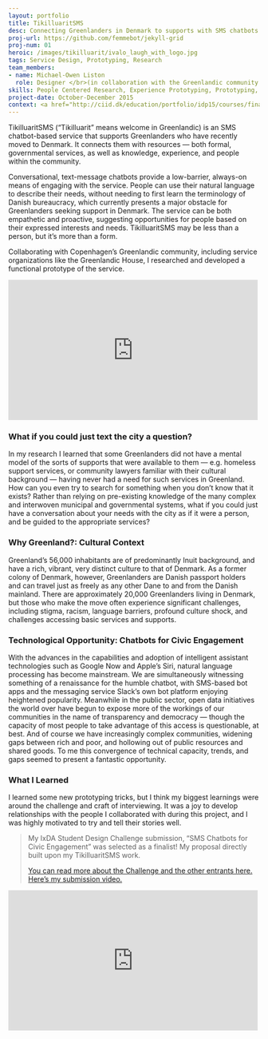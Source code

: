 ```yaml
---
layout: portfolio
title: TikilluaritSMS
desc: Connecting Greenlanders in Denmark to supports with SMS chatbots
proj-url: https://github.com/femmebot/jekyll-grid
proj-num: 01
heroic: /images/tikilluarit/ivalo_laugh_with_logo.jpg
tags: Service Design, Prototyping, Research
team_members:
- name: Michael-Owen Liston
  role: Designer </br>(in collaboration with the Greenlandic community and cultural organizations in Copenhagen. Special thanks to my project advisor Francesca Desmarais.)
skills: People Centered Research, Experience Prototyping, Prototyping, Service Design
project-date: October-December 2015
context: <a href="http://ciid.dk/education/portfolio/idp15/courses/final-projects/tikilluaritsms/">My final project at CIID.</a>  
---
```


TikilluaritSMS (“Tikilluarit” means welcome in Greenlandic) is an SMS chatbot-based service that supports Greenlanders who have recently moved to Denmark. It connects them with resources — both formal, governmental services, as well as knowledge, experience, and people within the community.

Conversational, text-message chatbots provide a low-barrier, always-on means of engaging with the service. People can use their natural language to describe their needs, without needing to first learn the terminology of Danish bureaucracy, which currently presents a major obstacle for Greenlanders seeking support in Denmark. The service can be both empathetic and proactive, suggesting opportunities for people based on their expressed interests and needs. TikilluaritSMS may be less than a person, but it’s more than a form.

Collaborating with Copenhagen’s Greenlandic community, including service organizations like the Greenlandic House, I researched and developed a functional prototype of the service.

<iframe src="https://player.vimeo.com/video/151962429?byline=0&portrait=0" width="500" height="281" frameborder="0" webkitallowfullscreen mozallowfullscreen allowfullscreen></iframe>

### What if you could just text the city a question?
In my research I learned that some Greenlanders did not have a mental model of the sorts of supports that were available to them — e.g. homeless support services, or community lawyers familiar with their cultural background — having never had a need for such services in Greenland. How can you even try to search for something when you don’t know that it exists? Rather than relying on pre-existing knowledge of the many complex and interwoven municipal and governmental systems, what if you could just have a conversation about your needs with the city as if it were a person, and be guided to the appropriate services?

### Why Greenland?: Cultural Context
Greenland’s 56,000 inhabitants are of predominantly Inuit background, and have a rich, vibrant, very distinct culture to that of Denmark. As a former colony of Denmark, however, Greenlanders are Danish passport holders and can travel just as freely as any other Dane to and from the Danish mainland. There are approximately 20,000 Greenlanders living in Denmark, but those who make the move often experience significant challenges, including stigma, racism, language barriers, profound culture shock, and challenges accessing basic services and supports.

### Technological Opportunity: Chatbots for Civic Engagement
With the advances in the capabilities and adoption of intelligent assistant technologies such as Google Now and Apple’s Siri, natural language processing has become mainstream. We are simultaneously witnessing something of a renaissance for the humble chatbot, with SMS-based bot apps and the messaging service Slack’s own bot platform enjoying heightened popularity. Meanwhile in the public sector, open data initiatives the world over have begun to expose more of the workings of our communities in the name of transparency and democracy — though the capacity of most people to take advantage of this access is questionable, at best. And of course we have increasingly complex communities, widening gaps between rich and poor, and hollowing out of public resources and shared goods. To me this convergence of technical capacity, trends, and gaps seemed to present a fantastic opportunity.

### What I Learned
I learned some new prototyping tricks, but I think my biggest learnings were around the challenge and craft of interviewing. It was a joy to develop relationships with the people I collaborated with during this project, and I was highly motivated to try and tell their stories well.

> My IxDA Student Design Challenge submission, “SMS Chatbots for Civic Engagement” was selected as a finalist! My proposal directly built upon my TikilluaritSMS work.
>
> [You can read more about the Challenge and the other entrants here.](http://sdc.ixda.org/)
> [Here’s my submission video.](https://vimeo.com/150151588)

<iframe src="https://player.vimeo.com/video/151962428?byline=0&portrait=0" width="500" height="281" frameborder="0" webkitallowfullscreen mozallowfullscreen allowfullscreen></iframe>